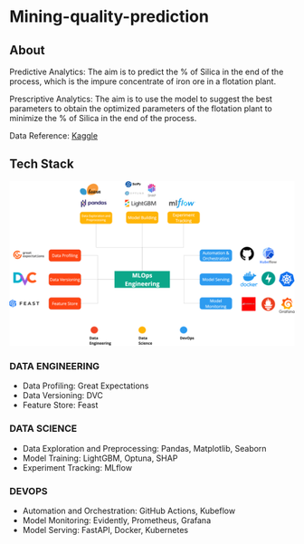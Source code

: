# Mining-quality-prediction

## About
Predictive Analytics: The aim is to predict the % of Silica in the end of the process, which is the impure concentrate of iron ore in a flotation plant. 

Prescriptive Analytics: The aim is to use the model to suggest the best parameters to obtain the  optimized parameters of the flotation plant to minimize the % of Silica in the end of the process.

Data Reference: [Kaggle](https://www.kaggle.com/edumagalhaes/quality-prediction-in-a-mining-process)

## Tech Stack
![Tech Stack](images/tech_stack.png)

### DATA ENGINEERING
- Data Profiling: Great Expectations
- Data Versioning: DVC
- Feature Store: Feast


### DATA SCIENCE
- Data Exploration and Preprocessing: Pandas, Matplotlib, Seaborn
- Model Training: LightGBM, Optuna, SHAP
- Experiment Tracking: MLflow


### DEVOPS
- Automation and Orchestration: GitHub Actions, Kubeflow
- Model Monitoring: Evidently, Prometheus, Grafana
- Model Serving: FastAPI, Docker, Kubernetes